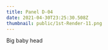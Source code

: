 ```yaml
---
title: Panel D-04
date: 2021-04-30T23:25:30.508Z
thumbnail: public/1st-Render-11.png
---
```

Big baby head